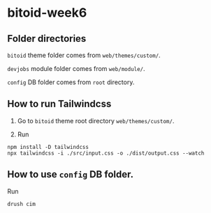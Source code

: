 # bitoid-week6

## Folder directories

`bitoid` theme folder comes from `web/themes/custom/`.

`devjobs` module folder comes from `web/module/`.

`config` DB folder comes from `root` directory.

## How to run Tailwindcss

1. Go to `bitoid` theme root directory `web/themes/custom/`.

2. Run 
```
npm install -D tailwindcss
npx tailwindcss -i ./src/input.css -o ./dist/output.css --watch
```

## How to use `config` DB folder.
Run
```
drush cim
```
